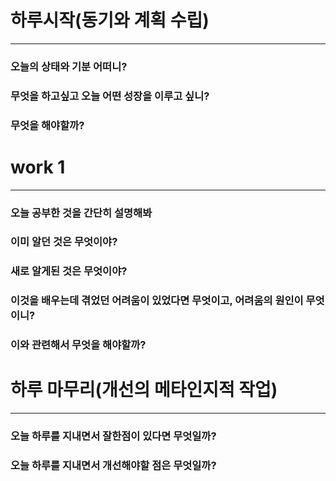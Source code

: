 # 하루시작(동기와 계획 수립)
_____
### 오늘의 상태와 기분 어떠니?


### 무엇을 하고싶고 오늘 어떤 성장을 이루고 싶니?


### 무엇을 해야할까?


# work 1
_____
### 오늘 공부한 것을 간단히 설명해봐


### 이미 알던 것은 무엇이야?


### 새로 알게된 것은 무엇이야?


### 이것을 배우는데 겪었던 어려움이 있었다면 무엇이고, 어려움의 원인이 무엇이니?


### 이와 관련해서 무엇을 해야할까?



# 하루 마무리(개선의 메타인지적 작업)
_____
### 오늘 하루를 지내면서 잘한점이 있다면 무엇일까?


### 오늘 하루를 지내면서 개선해야할 점은 무엇일까?
